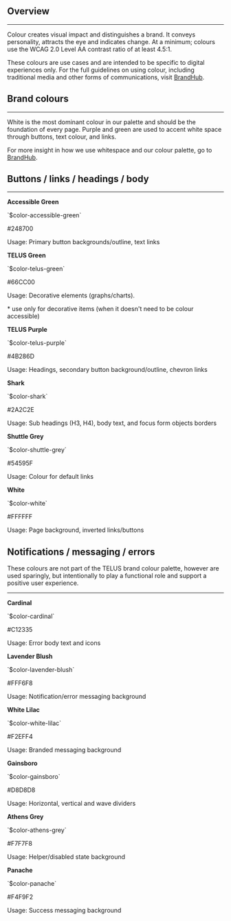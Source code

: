 
## Overview

---

Colour creates visual impact and distinguishes a brand. It conveys personality, attracts the eye and indicates change. At a minimum; colours use the WCAG 2.0 Level AA contrast ratio of at least 4.5:1.

These colours are use cases and are intended to be specific to digital experiences only. For the full guidelines on using colour, including traditional media and other forms of communications, visit [BrandHub](https://brand.telus.com/guidelines/telus-colours).

## Brand colours

---

White is the most dominant colour in our palette and should be the foundation of every page. Purple and green are used to accent white space through buttons, text colour, and links.

For more insight in how we use whitespace and our colour palette, go to [BrandHub](http://brand.telus.com/).

## Buttons / links / headings / body

---

<div class="container colors">
  <div class="grid-row">
    <div class="medium-4">
      <span class="color-preview" style="background-color: rgb(36,135,0);"></span>
      <p>
        <strong>Accessible Green</strong>
      </p>
      <p>`$color-accessible-green`</p>
      <p>#248700</p>
      <p>Usage: Primary button backgrounds/outline, text links</p>
    </div>
    <div class="medium-4">
      <span class="color-preview" style="background-color: rgb(102, 204, 0);"></span>
      <p>
        <strong>TELUS Green</strong>
      </p>
      <p>`$color-telus-green`</p>
      <p>#66CC00</p>
      <p>Usage: Decorative elements (graphs/charts).</p>
      <p class="text--small">
        * use only for decorative items (when it doesn't need to be colour accessible)
      </p>
    </div>
    <div class="medium-4">
      <span class="color-preview" style="background-color: rgb(75,40,109);"></span>
      <p>
        <strong>TELUS Purple</strong>
      </p>
      <p>`$color-telus-purple`</p>
      <p>#4B286D</p>
      <p>Usage: Headings, secondary button background/outline, chevron links</p>
    </div>
  </div>
</div>

<div class="container colors">
  <div class="grid-row">
    <div class="medium-4">
      <span class="color-preview" style="background-color: rgb(42, 44, 46);"></span>
      <p>
        <strong>Shark</strong>
      </p>
      <p>`$color-shark`</p>
      <p>#2A2C2E</p>
      <p>Usage: Sub headings (H3, H4), body text, and focus form objects borders</p>
    </div>
    <div class="medium-4">
      <span class="color-preview" style="background-color: rgb(84,89,95);"></span>
      <p>
        <strong>Shuttle Grey</strong>
      </p>
      <p>`$color-shuttle-grey`
      </p>
      <p>
        #54595F
      </p>
      <p>
        Usage: Colour for default links
      </p>
    </div>
    <div class="medium-4">
      <span class="color-preview" style="background-color: rgb(255, 255, 255);"></span>
      <p>
        <strong>White</strong>
      </p>
      <p>
        `$color-white`
      </p>
      <p>
        #FFFFFF
      </p>
      <p>
        Usage: Page background, inverted links/buttons
      </p>
    </div>
  </div>
</div>


## Notifications / messaging / errors

These colours are not part of the TELUS brand colour palette, however are used sparingly, but intentionally to play a functional role and support a positive user experience.

---

<div class="container colors">
  <div class="grid-row">
    <div class="medium-4">
      <span class="color-preview" style="background-color: rgb(193,35,53);"></span>
      <p>
        <strong>Cardinal</strong>
      </p>
      <p>
        `$color-cardinal`
      </p>
      <p>
        #C12335
      </p>
      <p>
        Usage: Error body text and icons
      </p>
    </div>
    <div class="medium-4">
      <span class="color-preview" style="background-color: rgb(255,246,248);"></span>
      <p>
        <strong>Lavender Blush</strong>
      </p>
      <p>
        `$color-lavender-blush`
      </p>
      <p>
        #FFF6F8
      </p>
      <p>
        Usage: Notification/error messaging background
      </p>
    </div>
    <div class="medium-4">
      <span class="color-preview" style="background-color: rgb(242,239,244);"></span>
      <p>
        <strong>White Lilac</strong>
      </p>
      <p>
        `$color-white-lilac`
      </p>
      <p>
        #F2EFF4
      </p>
      <p>
        Usage: Branded messaging background
      </p>
    </div>
  </div>
  <div class="grid-row">
    <div class="medium-4">
      <span class="color-preview" style="background-color: rgb(216,216,216);"></span>
      <p>
        <strong>Gainsboro</strong>
      </p>
      <p>
        `$color-gainsboro`
      </p>
      <p>
        #D8D8D8
      </p>
      <p>
        Usage: Horizontal, vertical and wave dividers
      </p>
    </div>
    <div class="medium-4">
      <span class="color-preview" style="background-color: rgb(247,247,248);"></span>
      <p>
        <strong>Athens Grey</strong>
      </p>
      <p>
        `$color-athens-grey`
      </p>
      <p>
        #F7F7F8
      </p>
      <p>
        Usage: Helper/disabled state background
      </p>
    </div>
    <div class="medium-4">
      <span class="color-preview" style="background-color: rgb(244,249,242);"></span>
      <p>
        <strong>Panache</strong>
      </p>
      <p>
        `$color-panache`
      </p>
      <p>
        #F4F9F2
      </p>
      <p>
        Usage: Success messaging background
      </p>
    </div>
  </div>
